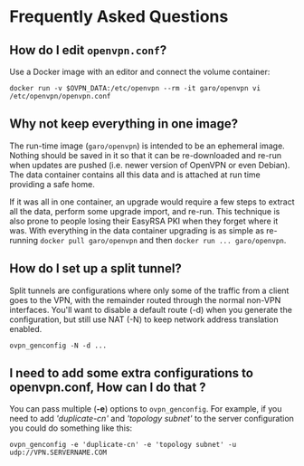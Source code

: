 # Frequently Asked Questions

## How do I edit `openvpn.conf`?

Use a Docker image with an editor and connect the volume container:

    docker run -v $OVPN_DATA:/etc/openvpn --rm -it garo/openvpn vi /etc/openvpn/openvpn.conf


## Why not keep everything in one image?

The run-time image (`garo/openvpn`) is intended to be an ephemeral image. Nothing should be saved in it so that it can be re-downloaded and re-run when updates are pushed (i.e. newer version of OpenVPN or even Debian). The data container contains all this data and is attached at run time providing a safe home.

If it was all in one container, an upgrade would require a few steps to extract all the data, perform some upgrade import, and re-run. This technique is also prone to people losing their EasyRSA PKI when they forget where it was.  With everything in the data container upgrading is as simple as re-running `docker pull garo/openvpn` and then `docker run ... garo/openvpn`.

## How do I set up a split tunnel?

Split tunnels are configurations where only some of the traffic from a client goes to the VPN, with the remainder routed through the normal non-VPN interfaces. You'll want to disable a default route (-d) when you generate the configuration, but still use NAT (-N) to keep network address translation enabled.

    ovpn_genconfig -N -d ...

## I need to add some extra configurations to openvpn.conf, How can I do that ?

You can pass multiple (**-e**) options to `ovpn_genconfig`. For example, if you need to add _'duplicate-cn'_ and _'topology subnet'_ to the server configuration you could do something like this:

    ovpn_genconfig -e 'duplicate-cn' -e 'topology subnet' -u udp://VPN.SERVERNAME.COM
